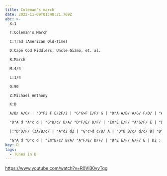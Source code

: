 ```yaml
---
title: Coleman's march
date: 2022-11-09T01:48:21.769Z
abc: >-
  X:1

  T:Coleman's March

  C:Trad (American Old-Time)

  D:Cape Cod Fiddlers, Uncle Gizmo, et. al.

  R:March

  M:4/4

  L:1/4

  Q:90

  Z:Michael Anthony

  K:D

  A/B/ A/G/ | "D"F2 F E/2F/2 | "G"G>F E/F/ G | "D"A A/B/ A/G/ F/D/ | "A"E>F E F/G/ |

  "D"A d "A"c d | "G"B/c/ B/A/ "D"F/E/ D/F/ | "Em"E E/F/ "A"G/F/ E | "D"D2 :|

  |:"D"D/F/ (3A/B/c/ | "A"d2 d2 | "G"c>d c/B/ A | "D"B B/c/ d/c/ B| "D"A>B "A"A/G/ F/G/ |

  "G"A d "D"c d | "Em"B/c/ B/A/ "A"F/E/ D/F/ | "D"E E/F/ G/F/ E | D2 :||
key: D
tags:
  - Tunes in D
---
```

https://www.youtube.com/watch?v=R0VI30yvTqg
